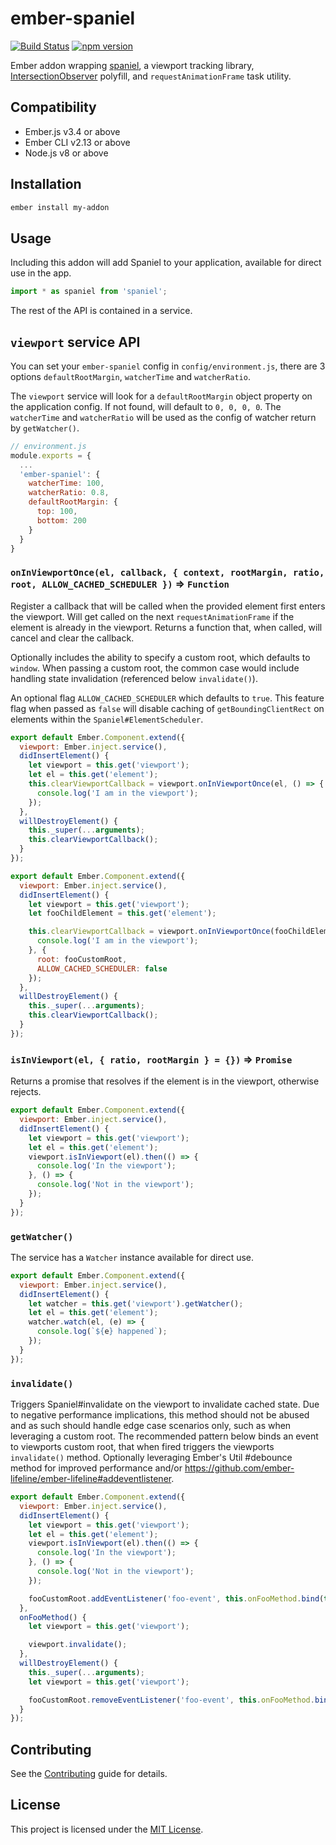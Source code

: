 # ember-spaniel

[![Build Status](https://travis-ci.com/ember-spaniel/ember-spaniel.svg?branch=master)](https://travis-ci.com/ember-spaniel/ember-spaniel)
[![npm version](https://badge.fury.io/js/ember-spaniel.svg)](https://www.npmjs.com/package/ember-spaniel)

Ember addon wrapping [spaniel](https://github.com/linkedin/spaniel), a viewport tracking library, [IntersectionObserver](https://github.com/WICG/IntersectionObserver) polyfill, and `requestAnimationFrame` task utility.

## Compatibility

- Ember.js v3.4 or above
- Ember CLI v2.13 or above
- Node.js v8 or above

## Installation

```bash
ember install my-addon
```

## Usage

Including this addon will add Spaniel to your application, available for direct use in the app.

```JavaScript
import * as spaniel from 'spaniel';
```

The rest of the API is contained in a service.

## `viewport` service API

You can set your `ember-spaniel` config in `config/environment.js`, there are 3 options `defaultRootMargin`, `watcherTime` and `watcherRatio`.

The `viewport` service will look for a `defaultRootMargin` object property on the application config. If not found, will default to `0, 0, 0, 0`. The `watcherTime` and `watcherRatio` will be used as the config of watcher return by `getWatcher()`.

```JavaScript
// environment.js
module.exports = {
  ...
  'ember-spaniel': {
    watcherTime: 100,
    watcherRatio: 0.8,
    defaultRootMargin: {
      top: 100,
      bottom: 200
    }
  }
}
```

### `onInViewportOnce(el, callback, { context, rootMargin, ratio, root, ALLOW_CACHED_SCHEDULER })` => `Function`

Register a callback that will be called when the provided element first enters the viewport. Will get called on the next `requestAnimationFrame` if the element is already in the viewport. Returns a function that, when called, will cancel and clear the callback.

Optionally includes the ability to specify a custom root, which defaults to `window`. When passing a custom root, the common case would include handling state invalidation (referenced below `invalidate()`).

An optional flag `ALLOW_CACHED_SCHEDULER` which defaults to `true`. This feature flag when passed as `false` will disable caching of `getBoundingClientRect` on elements within the `Spaniel#ElementScheduler`.

```JavaScript
export default Ember.Component.extend({
  viewport: Ember.inject.service(),
  didInsertElement() {
    let viewport = this.get('viewport');
    let el = this.get('element');
    this.clearViewportCallback = viewport.onInViewportOnce(el, () => {
      console.log('I am in the viewport');
    });
  },
  willDestroyElement() {
    this._super(...arguments);
    this.clearViewportCallback();
  }
});
```

```JavaScript
export default Ember.Component.extend({
  viewport: Ember.inject.service(),
  didInsertElement() {
    let viewport = this.get('viewport');
    let fooChildElement = this.get('element');

    this.clearViewportCallback = viewport.onInViewportOnce(fooChildElement, () => {
      console.log('I am in the viewport');
    }, {
      root: fooCustomRoot,
      ALLOW_CACHED_SCHEDULER: false
    });
  },
  willDestroyElement() {
    this._super(...arguments);
    this.clearViewportCallback();
  }
});
```

### `isInViewport(el, { ratio, rootMargin } = {})` => `Promise`

Returns a promise that resolves if the element is in the viewport, otherwise rejects.

```JavaScript
export default Ember.Component.extend({
  viewport: Ember.inject.service(),
  didInsertElement() {
    let viewport = this.get('viewport');
    let el = this.get('element');
    viewport.isInViewport(el).then(() => {
      console.log('In the viewport');
    }, () => {
      console.log('Not in the viewport');
    });
  }
});
```

### `getWatcher()`

The service has a `Watcher` instance available for direct use.

```JavaScript
export default Ember.Component.extend({
  viewport: Ember.inject.service(),
  didInsertElement() {
    let watcher = this.get('viewport').getWatcher();
    let el = this.get('element');
    watcher.watch(el, (e) => {
      console.log(`${e} happened`);
    });
  }
});
```

### `invalidate()`

Triggers Spaniel#invalidate on the viewport to invalidate cached state. Due to negative performance implications, this method should not be abused and as such should handle edge case scenarios only, such as when leveraging a custom root. The recommended pattern below binds an event to viewports custom root, that when fired triggers the viewports `invalidate()` method. Optionally leveraging Ember's Util #debounce method for improved performance and/or https://github.com/ember-lifeline/ember-lifeline#addeventlistener.

```JavaScript
export default Ember.Component.extend({
  viewport: Ember.inject.service(),
  didInsertElement() {
    let viewport = this.get('viewport');
    let el = this.get('element');
    viewport.isInViewport(el).then(() => {
      console.log('In the viewport');
    }, () => {
      console.log('Not in the viewport');
    });

    fooCustomRoot.addEventListener('foo-event', this.onFooMethod.bind(this), false);
  },
  onFooMethod() {
    let viewport = this.get('viewport');

    viewport.invalidate();
  },
  willDestroyElement() {
    this._super(...arguments);
    let viewport = this.get('viewport');

    fooCustomRoot.removeEventListener('foo-event', this.onFooMethod.bind(this), false);
  }
});
```

## Contributing

See the [Contributing](CONTRIBUTING.md) guide for details.

## License

This project is licensed under the [MIT License](LICENSE.md).
